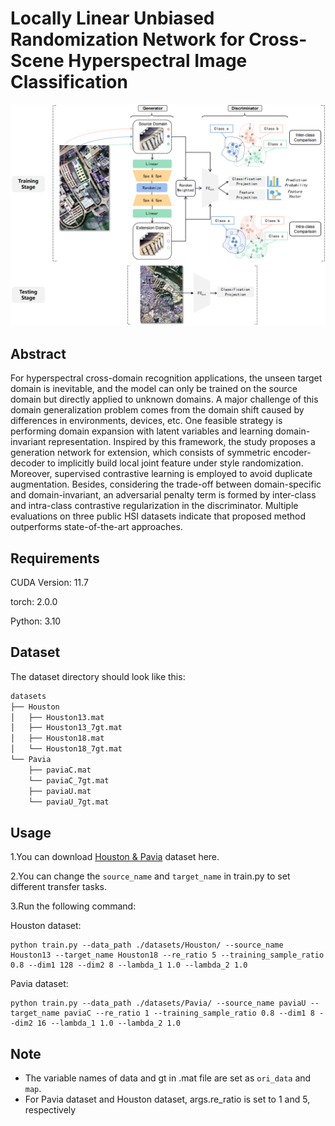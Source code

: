 # Locally Linear Unbiased Randomization Network for Cross-Scene Hyperspectral Image Classification

<p align='center'>
  <img src='abstract_00.png' width="800px">
</p>

## Abstract

For hyperspectral cross-domain recognition applications, the unseen target domain is inevitable, and the model can only be trained on the source domain but directly applied to unknown domains. A major challenge of this domain generalization problem comes from the domain shift caused by differences in environments, devices, etc. One feasible strategy is performing domain expansion with latent variables and learning domain-invariant representation. Inspired by this framework, the study proposes a generation network for extension, which consists of symmetric encoder-decoder to implicitly build local joint feature under style randomization. Moreover, supervised contrastive learning is employed to avoid duplicate augmentation. Besides, considering the trade-off between domain-specific and domain-invariant, an adversarial penalty term is formed by inter-class and intra-class contrastive regularization in the discriminator. Multiple evaluations on three public HSI datasets indicate that proposed method outperforms state-of-the-art approaches. 
## Requirements

CUDA Version: 11.7

torch: 2.0.0

Python: 3.10

## Dataset

The dataset directory should look like this:

```bash
datasets
├── Houston
│   ├── Houston13.mat
│   ├── Houston13_7gt.mat
│   ├── Houston18.mat
│   └── Houston18_7gt.mat
└── Pavia
    ├── paviaC.mat
    └── paviaC_7gt.mat
    ├── paviaU.mat
    └── paviaU_7gt.mat

```

## Usage

1.You can download [Houston &amp; Pavia](https://drive.google.com/drive/folders/1No-DNDT9P1HKsM9QKKJJzat8A1ZhVmmz?usp=drive_link) dataset here.

2.You can change the `source_name` and `target_name` in train.py to set different transfer tasks.

3.Run the following command:

Houston dataset:
```
python train.py --data_path ./datasets/Houston/ --source_name Houston13 --target_name Houston18 --re_ratio 5 --training_sample_ratio 0.8 --dim1 128 --dim2 8 --lambda_1 1.0 --lambda_2 1.0
```
Pavia dataset:
```
python train.py --data_path ./datasets/Pavia/ --source_name paviaU --target_name paviaC --re_ratio 1 --training_sample_ratio 0.8 --dim1 8 --dim2 16 --lambda_1 1.0 --lambda_2 1.0
```

## Note

- The variable names of data and gt in .mat file are set as `ori_data` and `map`.
- For Pavia dataset and Houston dataset, args.re_ratio is set to 1 and 5, respectively

